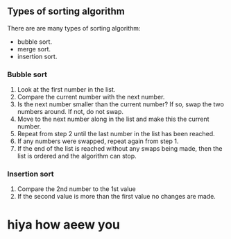 ## Types of sorting algorithm

There are are many types of sorting algorithm: 
- bubble sort.
- merge sort.
- insertion sort.

### Bubble sort
1. Look at the first number in the list.
2. Compare the current number with the next number.
3. Is the next number smaller than the current number? If so, swap the two numbers around. If not, do not swap.
4. Move to the next number along in the list and make this the current number.
5. Repeat from step 2 until the last number in the list has been reached.
6. If any numbers were swapped, repeat again from step 1.
7. If the end of the list is reached without any swaps being made, then the list is ordered and the algorithm can stop.

### Insertion sort
1. Compare the 2nd number to the 1st value
2. If the second value is more than the first value no changes are made.











# hiya how aeew you


















































































































































































































































































































































































































































































































































































































































































































































































































































